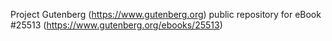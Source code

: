 Project Gutenberg (https://www.gutenberg.org) public repository for eBook #25513 (https://www.gutenberg.org/ebooks/25513)
